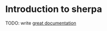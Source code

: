 # Introduction to sherpa

TODO: write [great documentation](http://jacobian.org/writing/what-to-write/)
